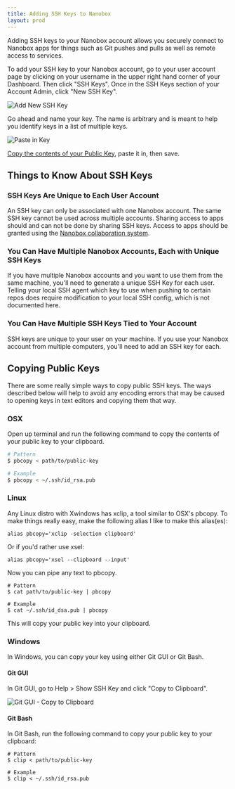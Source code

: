```yaml
---
title: Adding SSH Keys to Nanobox
layout: prod
---
```


Adding SSH keys to your Nanobox account allows you securely connect to Nanobox apps for things such as Git pushes and pulls as well as remote access to services.

To add your SSH key to your Nanobox account, go to your user account page by clicking on your username in the upper right hand corner of your Dashboard. Then click "SSH Keys". Once in the SSH Keys section of your Account Admin, click "New SSH Key".

![Add New SSH Key](/images/ssh-keys-add-key.png)

Go ahead and name your key. The name is arbitrary and is meant to help you identify keys in a list of multiple keys.

![Paste in Key](/images/ssh-keys-add-key-paste.png)

[Copy the contents of your Public Key](#copying-public-keys), paste it in, then save.

## Things to Know About SSH Keys

### SSH Keys Are Unique to Each User Account
An SSH key can only be associated with one Nanobox account. The same SSH key cannot be used across multiple accounts. Sharing access to apps should and can not be done by sharing SSH keys. Access to apps should be granted using the [Nanobox collaboration system](/production/team/).

### You Can Have Multiple Nanobox Accounts, Each with Unique SSH Keys
If you have multiple Nanobox accounts and you want to use them from the same machine, you'll need to generate a unique SSH Key for each user. Telling your local SSH agent which key to use when pushing to certain repos does require modification to your local SSH config, which is not documented here.

### You Can Have Multiple SSH Keys Tied to Your Account
SSH keys are unique to your user on your machine. If you use your Nanobox account from multiple computers, you'll need to add an SSH key for each.

## Copying Public Keys
There are some really simple ways to copy public SSH keys. The ways described below will help to avoid any encoding errors that may be caused to opening keys in text editors and copying them that way.

### OSX
Open up terminal and run the following command to copy the contents of your public key to your clipboard.

```bash
# Pattern
$ pbcopy < path/to/public-key

# Example
$ pbcopy < ~/.ssh/id_rsa.pub
```

### Linux
Any Linux distro with Xwindows has xclip, a tool similar to OSX's pbcopy. To make things really easy, make the following alias I like to make this alias(es):

```shell
alias pbcopy='xclip -selection clipboard'
```

Or if you'd rather use xsel:

```shell
alias pbcopy='xsel --clipboard --input'
```

Now you can pipe any text to pbcopy.

```shell
# Pattern
$ cat path/to/public-key | pbcopy

# Example
$ cat ~/.ssh/id_dsa.pub | pbcopy
```

This will copy your public key into your clipboard.

### Windows
In Windows, you can copy your key using either Git GUI or Git Bash.

#### Git GUI
In Git GUI, go to Help > Show SSH Key and click "Copy to Clipboard".

![Git GUI - Copy to Clipboard](/images/ssh-keys-win-git-gui-key.png)

#### Git Bash
In Git Bash, run the following command to copy your public key to your clipboard:

```shell
# Pattern
$ clip < path/to/public-key

# Example
$ clip < ~/.ssh/id_rsa.pub
```
